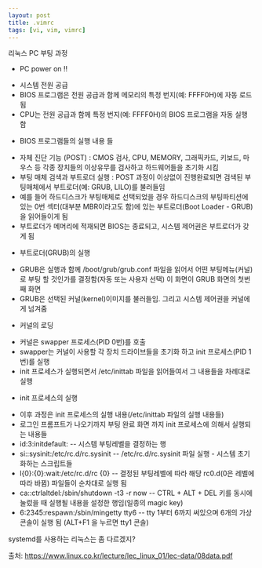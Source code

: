 ```yaml
---
layout: post
title: .vimrc
tags: [vi, vim, vimrc]
---
```


리눅스 PC 부팅 과정
* PC power on !!
- 시스템 전원 공급
- BIOS 프로그램은 전원 공급과 함께 메모리의 특정 번지(예: FFFF0H)에 자동 로드됨
- CPU는 전원 공급과 함께 특정 번지(예: FFFF0H)의 BIOS 프로그램을 자동 실행 함

* BIOS 프로그램들의 실행 내용 들
- 자체 진단 기능 (POST) : CMOS 검사, CPU, MEMORY, 그래픽카드, 키보드, 마우스 등 각종 장치들의 이상유무를 검사하고 하드웨어들을 초기화 시킴
- 부팅 매체 검색과 부트로더 실행 : POST 과정이 이상없이 진행완료되면 검색된 부팅매체에서 부트로더(예: GRUB, LILO)를 불러들임
- 예를 들어 하드디스크가 부팅매체로 선택되었을 경우 하드디스크의 부팅파티션에 있는 0번 섹터(대부분 MBR이라고도 함)에 있는 부트로더(Boot Loader - GRUB)을 읽어들이게 됨
- 부트로더가 메머리에 적재되면 BIOS는 종료되고, 시스템 제어권은 부트로더가 갖게 됨

* 부트로더(GRUB)의 실행
- GRUB은 실행과 함께 /boot/grub/grub.conf 파일을 읽어서 어떤 부팅메뉴(커널)로 부팅 할 것인가를 결정함(자동 또는 사용자 선택) 이 화면이 GRUB 화면의 첫번째 화면
- GRUB은 선택된 커널(kernel)이미지를 불러들임. 그리고 시스템 제어권을 커널에게 넘겨줌

* 커널의 로딩
- 커널은 swapper 프로세스(PID 0번)를 호출
- swapper는 커널이 사용할 각 장치 드라이브들을 초기화 하고 init 프로세스(PID 1번)를 실행
- init 프로세스가 실행되면서 /etc/inittab 파일을 읽어들여서 그 내용들을 차례대로 실행

* init 프로세스의 실행
- 이후 과정은 init 프로세스의 실행 내용(/etc/inittab 파일의 실행 내용들)
- 로그인 프롬프트가 나오기까지 부팅 완료 화면 까지 init 프로세스에 의해서 실행되는 내용들
- id:3:initdefault: -- 시스템 부팅레벨을 결정하는 행
- si::sysinit:/etc/rc.d/rc.sysinit -- /etc/rc.d/rc.sysinit 파일 실행 - 시스템 초기화하는 스크립트들
- l{0}:{0}:wait:/etc/rc.d/rc {0} -- 결정된 부팅레벨에 따라 해당 rc0.d(0은 레벨에 따라 바뀜) 파일들이 순차대로 실행 됨 
- ca::ctrlaltdel:/sbin/shutdown -t3 -r now -- CTRL + ALT + DEL 키를 동시에 눌렀을 때 실행될 내용을 설정한 행임(일종의 magic key)
- 6:2345:respawn:/sbin/mingetty tty6 -- tty 1부터 6까지 써있으며 6개의 가상 콘솔이 실행 됨 (ALT+F1 을 누르면 tty1 콘솔)


systemd를 사용하는 리눅스는 좀 다르겠지?


출처: https://www.linux.co.kr/lecture/lec_linux_01/lec-data/08data.pdf
